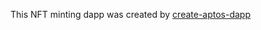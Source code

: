 This NFT minting dapp was created by [create-aptos-dapp](https://github.com/aptos-labs/create-aptos-dapp)

